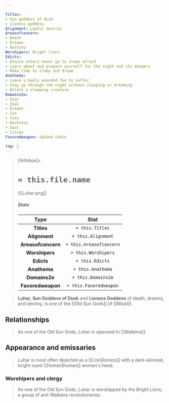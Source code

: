```yaml
---

Titles:
- Sun goddess of dusk
- Lioness goddess
Alignment: Lawful neutral
Areasofconcern:
- Death
- Dreams
- Destiny
Worshipers: Bright lions
Edicts:
- Ensure others never go to sleep afraid
- Learn about and prepare yourself for the night and its dangers
- Make time to sleep and dream
Anathema:
- Leave a badly wounded foe to suffer
- Stay up through the night without sleeping or dreaming
- Attack a sleeping creature
Domains2e:
- Star
- Zeal
- Dreams
- Sun
- Fate
- Darkness
- Soul
- Cities
Favoredweapon: Spiked chain

tag: 🙏
---
```


> [!infobox]+
> #  `= this.file.name`
> ![[Luhar.png]]
> ##### Stats
> Type | Stat |
> :---:|:---:|
> **Titles** | `= this.Titles` |
> **Alignment** | `= this.Alignment` |
> **Areasofconcern** | `= this.Areasofconcern` |
> **Worshipers** | `= this.Worshipers` |
> **Edicts** | `= this.Edicts` |
> **Anathema** | `= this.Anathema` |
> **Domains2e** | `= this.Domains2e` |
> **Favoredweapon** | `= this.Favoredweapon` |



> **Luhar, Sun Goddess of Dusk** and **Lioness Goddess** of death, dreams, and destiny, is one of the [[Old Sun Gods]] of [[Mzali]].



## Relationships

> As one of the Old Sun Gods, Luhar is opposed to [[Walkena]].


## Appearance and emissaries

> Luhar is most often depicted as a [[Lion|lioness]] with a dark-skinned, bright-eyed [[Human|human]] woman's head.


### Worshipers and clergy

> As one of the Old Sun Gods, Luhar is worshipped by the Bright Lions, a group of anti-Walkena revolutionaries.









